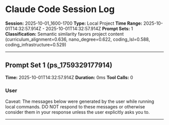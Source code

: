 # Claude Code Session Log

**Session:** 2025-10-01_1600-1700
**Type:** Local Project
**Time Range:** 2025-10-01T14:32:57.914Z - 2025-10-01T14:32:57.914Z
**Prompt Sets:** 1
**Classification:** Semantic similarity favors project content (curriculum_alignment=0.636, nano_degree=0.622, coding_lsl=0.588, coding_infrastructure=0.529)

---

<a name="ps_1759329177914"></a>
## Prompt Set 1 (ps_1759329177914)

**Time:** 2025-10-01T14:32:57.914Z
**Duration:** 0ms
**Tool Calls:** 0

### User

Caveat: The messages below were generated by the user while running local commands. DO NOT respond to these messages or otherwise consider them in your response unless the user explicitly asks you to.

---


